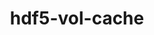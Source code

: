 ---
title: "hdf5-vol-cache"
layout: cache
categories: [package, develop-2025-05-25]
meta: {"compilers": ["gcc@11.1.0", "gcc@11.4.0", "intel-oneapi-compilers@2025.1.0"], "num_specs": 7, "num_specs_by_stack": {"data-vis-sdk": 1, "e4s": 2, "e4s-neoverse-v2": 2, "e4s-oneapi": 1, "e4s-rocm-external": 1, "root": 7}, "oss": ["ubuntu20.04", "ubuntu22.04"], "platforms": ["linux"], "stacks": ["data-vis-sdk", "e4s", "e4s-neoverse-v2", "e4s-oneapi", "e4s-rocm-external", "root"], "targets": ["neoverse_v2", "x86_64_v3"], "versions": ["v1.1"]}
spec_details: [{"compiler": "intel-oneapi-compilers@2025.1.0", "hash": "2asd5zspwhveyfxnuxgxejwg7uzm3ykq", "os": "ubuntu22.04", "platform": "linux", "size": "-", "stacks": ["e4s-oneapi", "root"], "target": "x86_64_v3", "variants": ["build_system=cmake", "build_type=Release", "generator=make", "~ipo"], "versions": ["v1.1"]}, {"compiler": "gcc@11.4.0", "hash": "5n7vm4hr66nwsyzllhrqulxguqdubaht", "os": "ubuntu22.04", "platform": "linux", "size": "-", "stacks": ["e4s-neoverse-v2", "root"], "target": "neoverse_v2", "variants": ["build_system=cmake", "build_type=Release", "generator=make", "~ipo"], "versions": ["v1.1"]}, {"compiler": "gcc@11.1.0", "hash": "drqvjdgryr4j2ybzgkseqtdvlqouzlhz", "os": "ubuntu20.04", "platform": "linux", "size": "-", "stacks": ["data-vis-sdk", "root"], "target": "x86_64_v3", "variants": ["build_system=cmake", "build_type=Release", "generator=make", "~ipo"], "versions": ["v1.1"]}, {"compiler": "gcc@11.4.0", "hash": "ny2x7jfjdsvguva4mmxeekd6xqzx7ga2", "os": "ubuntu22.04", "platform": "linux", "size": "-", "stacks": ["e4s", "root"], "target": "x86_64_v3", "variants": ["build_system=cmake", "build_type=Release", "generator=make", "~ipo"], "versions": ["v1.1"]}, {"compiler": "gcc@11.4.0", "hash": "ola2hdkkt7upnqu4hy7nslbxpq4o3d4r", "os": "ubuntu22.04", "platform": "linux", "size": "-", "stacks": ["e4s-rocm-external", "root"], "target": "x86_64_v3", "variants": ["build_system=cmake", "build_type=Release", "generator=make", "~ipo"], "versions": ["v1.1"]}, {"compiler": "gcc@11.4.0", "hash": "onhnu44ayptcuizeic5mv2v7w4lj3lev", "os": "ubuntu22.04", "platform": "linux", "size": "-", "stacks": ["e4s-neoverse-v2", "root"], "target": "neoverse_v2", "variants": ["build_system=cmake", "build_type=Release", "generator=make", "~ipo"], "versions": ["v1.1"]}, {"compiler": "gcc@11.4.0", "hash": "xmw7a7ofi3folpetzfshfwt5r2azxm25", "os": "ubuntu22.04", "platform": "linux", "size": "-", "stacks": ["e4s", "root"], "target": "x86_64_v3", "variants": ["build_system=cmake", "build_type=Release", "generator=make", "~ipo"], "versions": ["v1.1"]}]
---